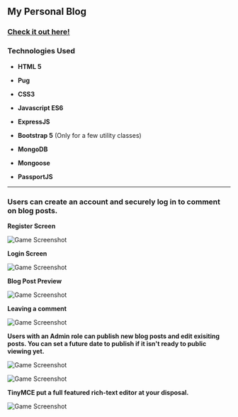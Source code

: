 ## My Personal Blog
### [Check it out here!](https://damp-reef-82599.herokuapp.com/ "Blog")

### Technologies Used

* **HTML 5**

* **Pug**

* **CSS3**

* **Javascript ES6**

* **ExpressJS**

* **Bootstrap 5** (Only for a few utility classes)

* **MongoDB**

* **Mongoose**
  
* **PassportJS**

---
### Users can create an account and securely log in to comment on blog posts.

**Register Screen**

![Game Screenshot](public/images/blog-new-user.gif?raw=true "Gif 3")

**Login Screen**

![Game Screenshot](public/images/blog-3.png?raw=true "Screenshot 3")

**Blog Post Preview**

![Game Screenshot](public/images/blog-2.png?raw=true "Screenshot 2")

**Leaving a comment**

![Game Screenshot](public/images/blog-mobile-comment.gif?raw=true "Gif 2")

**Users with an Admin role can publish new blog posts and edit exisiting posts. You can set a future date to publish if it isn't ready to public viewing yet.**

![Game Screenshot](public/images/blog-1.png?raw=true "Screenshot 1")

![Game Screenshot](public/images/blog-edit-delete.gif?raw=true "Gif 1")

**TinyMCE put a full featured rich-text editor at your disposal.**

![Game Screenshot](public/images/blog-4.png?raw=true "Screenshot 4")
